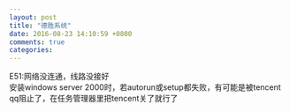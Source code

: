 ```yaml
---
layout: post
title: "德胜系统"
date: 2016-08-23 14:10:59 +0800
comments: true
categories: 
---
```

E51:网络没连通，线路没接好  
安装windows server 2000时，若autorun或setup都失败，有可能是被tencent qq阻止了，在任务管理器里把tencent关了就行了

